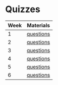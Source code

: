 # Quizzes


| Week     | Materials |  
| --| ----------- |
|1| [questions](quizzes/week1.pdf) |
|2| [questions](quizzes/week2.pdf) |
|3| [questions](quizzes/week3.pdf) |
|4| [questions](quizzes/week4.pdf) |
|5| [questions](quizzes/week5.pdf) |
|6| [questions](quizzes/week6.pdf) |

<!-- , [solutions](https://github.com/Optimal-Control-16-745/quiz_solutions/blob/main/week_03_quiz_solutions.pdf) |
|4| [questions](quizzes/week4.pdf), [solutions](https://github.com/Optimal-Control-16-745/quiz_solutions/blob/main/week_04_quiz_solutions.pdf) |
|5| [questions](quizzes/week5.pdf), [solutions](https://github.com/Optimal-Control-16-745/quiz_solutions/blob/main/week_05_quiz_solutions.pdf) |
|6| [questions](quizzes/week6.pdf), [solutions](https://github.com/Optimal-Control-16-745/quiz_solutions/blob/main/week_06_quiz_solutions.pdf) |
|7| [questions](quizzes/week7.pdf), [solutions](https://github.com/Optimal-Control-16-745/quiz_solutions/blob/main/week_07_quiz_solutions.pdf) |
|8| [questions](quizzes/week8.pdf), [solutions](https://github.com/Optimal-Control-16-745/quiz_solutions/blob/main/week_08_quiz_solutions.pdf) |
|9| [questions](quizzes/week9.pdf), [solutions](https://github.com/Optimal-Control-16-745/quiz_solutions/blob/main/week_09_quiz_solutions.pdf) |
|10| [questions](quizzes/week10.pdf) | -->



<!-- 
[Week 1 Quiz](quizzes/week1.pdf), [solutions](https://github.com/Optimal-Control-16-745/quiz_solutions/blob/main/week_01_quiz_solutions.pdf)

[Week 2 Quiz](quizzes/week2.pdf), [solutions](https://github.com/Optimal-Control-16-745/quiz_solutions/blob/main/week_02_quiz_solutions.pdf)

[Week 3 Quiz](quizzes/week3.pdf), [solutions](https://github.com/Optimal-Control-16-745/quiz_solutions/blob/main/week_03_quiz_solutions.pdf) -->